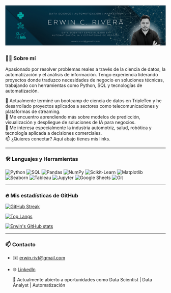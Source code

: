 # ![Banner](https://raw.githubusercontent.com/DebugDr/erwinrivera/main/1.png)

### 👨‍💻 Sobre mí

Apasionado por resolver problemas reales a través de la ciencia de datos, la automatización y el análisis de información. Tengo experiencia liderando proyectos donde traduzco necesidades de negocio en soluciones técnicas, trabajando con herramientas como Python, SQL y tecnologías de automatización.

🔭 Actualmente terminé un bootcamp de ciencia de datos en TripleTen y he desarrollado proyectos aplicados a sectores como telecomunicaciones y plataformas de streaming.  
🌱 Me encuentro aprendiendo más sobre modelos de predicción, visualización y despliegue de soluciones de IA para negocios.  
💬 Me interesa especialmente la industria automotriz, salud, robótica y tecnología aplicada a decisiones comerciales.  
📫 ¿Quieres conectar? Aquí abajo tienes mis links.

---

### 🛠️ Lenguajes y Herramientas

![Python](https://img.shields.io/badge/-Python-333?style=flat&logo=python)
![SQL](https://img.shields.io/badge/-SQL-333?style=flat&logo=mysql)
![Pandas](https://img.shields.io/badge/-Pandas-333?style=flat&logo=pandas)
![NumPy](https://img.shields.io/badge/-NumPy-333?style=flat&logo=numpy)
![Scikit-Learn](https://img.shields.io/badge/-ScikitLearn-333?style=flat&logo=scikit-learn)
![Matplotlib](https://img.shields.io/badge/-Matplotlib-333?style=flat)
![Seaborn](https://img.shields.io/badge/-Seaborn-333?style=flat)
![Tableau](https://img.shields.io/badge/-Tableau-333?style=flat&logo=tableau)
![Jupyter](https://img.shields.io/badge/-Jupyter-333?style=flat&logo=jupyter)
![Google Sheets](https://img.shields.io/badge/-Google%20Sheets-333?style=flat&logo=googlesheets)
![Git](https://img.shields.io/badge/-Git-333?style=flat&logo=git)

---

### 🔥 Mis estadísticas de GitHub

[![GitHub Streak](https://streak-stats.demolab.com/?user=ErwinRivera&theme=dark)](https://git.io/streak-stats)

[![Top Langs](https://github-readme-stats.vercel.app/api/top-langs/?username=ErwinRivera&layout=compact&theme=dark)](https://github.com/anuraghazra/github-readme-stats)

[![Erwin's GitHub stats](https://github-readme-stats.vercel.app/api?username=ErwinRivera&show_icons=true&theme=dark)](https://github.com/anuraghazra/github-readme-stats)

---

### 📫 Contacto

- ✉️ erwin.rivt@gmail.com  
- 🌐 [LinkedIn]([https://www.linkedin.com/in/TULINKAQUI](https://www.linkedin.com/in/erwin-carlos-rivera-torres-30376353/))

  🧠 Actualmente abierto a oportunidades como Data Scientist | Data Analyst | Automatización
